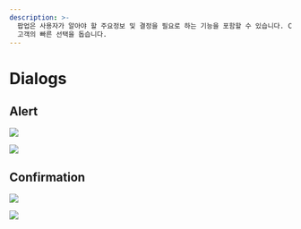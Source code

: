 ```yaml
---
description: >-
  팝업은 사용자가 알아야 할 주요정보 및 결정을 필요로 하는 기능을 포함할 수 있습니다. CTA(실행 및 진행)은 우측에 배치하며 강조하여
  고객의 빠른 선택을 돕습니다.
---
```


# Dialogs

## **Alert**

![](https://github.com/ozzy4001/book/tree/8fb56279c9f114110b02d5ae2ea13ef481c8e128/.gitbook/assets/image%20%2824%29.png)

![](https://github.com/ozzy4001/book/tree/8fb56279c9f114110b02d5ae2ea13ef481c8e128/.gitbook/assets/image%20%28175%29.png)

## **Confirmation**

![](https://github.com/ozzy4001/book/tree/8fb56279c9f114110b02d5ae2ea13ef481c8e128/.gitbook/assets/image%20%2860%29.png)

![](https://github.com/ozzy4001/book/tree/8fb56279c9f114110b02d5ae2ea13ef481c8e128/.gitbook/assets/image%20%2831%29.png)


